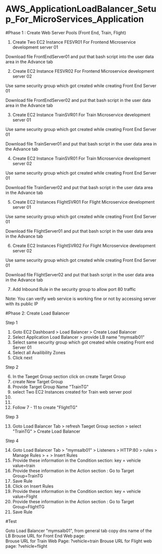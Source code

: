 # AWS_ApplicationLoadBalancer_Setup_For_MicroServices_Application

#Phase 1 : Create Web Server Pools (Front End, Train, Flight)

1) Create Two EC2 Instance FESVR01 For Frontend Microservice development server 01

Download file FrontEndServer01 and put that bash script into the user data area in the Advance tab

2) Create EC2 Instance FESVR02 For Frontend Microservice development server 02

Use same security group which got created while creating Front End Server 01

Download file FrontEndServer02 and put that bash script in the user data area in the Advance tab

3) Create EC2 Instance TrainSVR01 For Train Microservice development server 01

Use same security group which got created while creating Front End Server 01

Download file TrainServer01 and put that bash script in the user data area in the Advance tab

4) Create EC2 Instance TrainSVR01 For Train Microservice development server 02

Use same security group which got created while creating Front End Server 01

Download file TrainServer02 and put that bash script in the user data area in the Advance tab

5) Create EC2 Instances FlightSVR01 For Flight Microservice development server 01

Use same security group which got created while creating Front End Server 01

Download file FlightServer01 and put that bash script in the user data area in the Advance tab

6) Create EC2 Instances FlightSVR02 For Flight Microservice development server 02

Use same security group which got created while creating Front End Server 01

Download file FlightServer02 and put that bash script in the user data area in the Advance tab

7) Add Inbound Rule in the security group to allow port 80 traffic

Note: You can verify web service is working fine or not by accessing server with its public IP


#Phase 2: Create Load Balancer

Step 1
1) Goto EC2 Dashboard > Load Balancer > Create Load Balancer
2) Select Application Load Balancer > provide LB name "mymsalb01"
3) Select same security group which got created while creating Front end Server 01
4) Select all Availibility Zones
5) Click next

Step 2

6) In the Taeget Group section click on create Target Group
7) create New Target Group
8) Provide Target Group Name "TrainTG" 
9) select Two EC2 Instances created for Train web server pool
10)
11) 
12) Follow 7 - 11 to create "FlightTG"

Step 3

13) Goto Load Balancer Tab > refresh Taeget Group section > select "TrainTG" > Create Load Balancer

Step 4

14) Goto Load Balancer Tab > "mymsalb01" > Listeners > HTTP:80 > rules > Manage Rules > + > Insert Rules
15) Provide these information in the Condition section: key = vehicle value=train
16) Provide these information in the Action section : Go to Target Group=TrainTG
17) Save Rule
18) Click on Insert Rules
19) Provide these information in the Condition section: key = vehicle value=Flight
20) Provide these information in the Action section : Go to Target Group=FlightTG
21) Save Rule

#Test

Goto Load Balancer "mymsalb01", from general tab copy dns name of the LB
Brouse URL for Front End Web page: <dns name of the LB>\
Brouse URL for Train Web Page: <dns name of the LB>\?vehicle=train
Brouse URL for Flight web page: <dns name of the LB>\?vehicle=flight
